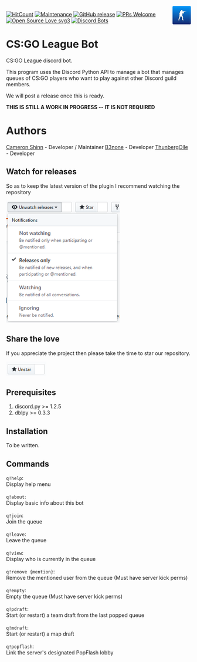 <img src="assets/logo/rounded_logo.png" alt="10-Man Queues" align="right" width="50" height="50"/>

[![HitCount](http://hits.dwyl.io/csgo-league/csgo-league-bot.svg)](https://github.com/csgo-league/csgo-league-bot)
[![Maintenance](https://img.shields.io/badge/Maintained%3F-yes-green.svg)](https://github.com/csgo-league/csgo-league-bot/graphs/commit-activity)
[![GitHub release](https://img.shields.io/github/release/csgo-league/csgo-league-bot.svg)](https://github.com/csgo-league/csgo-league-bot/releases/)
[![PRs Welcome](https://img.shields.io/badge/PRs-welcome-brightgreen.svg?style=flat-square)](http://makeapullrequest.com)
[![Open Source Love svg3](https://badges.frapsoft.com/os/v3/open-source.svg?v=103)](https://github.com/csgo-league)
[![Discord Bots](https://top.gg/api/widget/status/539669626863353868.svg)](https://top.gg/bot/539669626863353868)

# CS:GO League Bot
CS:GO League discord bot.

This program uses the Discord Python API to manage a bot that manages queues of CS:GO players who want to play against other Discord guild members.

We will post a release once this is ready.

**THIS IS STILL A WORK IN PROGRESS -- IT IS NOT REQUIRED**

# Authors
[Cameron Shinn](https://github.com/cameronshinn) - Developer / Maintainer
[B3none](https://b3none.co.uk/) - Developer
[ThunbergOlle](https://github.com/ThunbergOlle) - Developer

## Watch for releases
So as to keep the latest version of the plugin I recommend watching the repository

![Watch releases](https://github.com/b3none/gdprconsent/raw/development/.github/README_ASSETS/watch_releases.png)

## Share the love
If you appreciate the project then please take the time to star our repository.

![Star us](https://github.com/b3none/gdprconsent/raw/development/.github/README_ASSETS/star_us.png)


## Prerequisites
1. discord.py >= 1.2.5
2. dblpy >= 0.3.3


## Installation
To be written.

## Commands
`q!help`:<br>Display help menu<br><br>
`q!about`:<br>Display basic info about this bot<br><br>
`q!join`:<br>Join the queue<br><br>
`q!leave`:<br>Leave the queue<br><br>
`q!view`:<br>Display who is currently in the queue<br><br>
`q!remove {mention}`:<br>Remove the mentioned user from the queue (Must have server kick perms)<br><br>
`q!empty`:<br>Empty the queue (Must have server kick perms)<br><br>
`q!pdraft`:<br>Start (or restart) a team draft from the last popped queue<br><br>
`q!mdraft`:<br>Start (or restart) a map draft<br><br>
`q!popflash`:<br>Link the server's designated PopFlash lobby<br><br>
